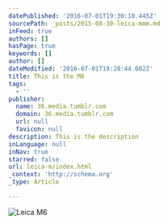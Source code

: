 ```yaml
---
datePublished: '2016-07-01T19:30:10.445Z'
sourcePath: _posts/2015-08-30-leica-mmm.md
inFeed: true
authors: []
hasPage: true
keywords: []
author: []
dateModified: '2016-07-01T19:28:44.602Z'
title: This is the M6
tags:
  - ''
publisher:
  name: 36.media.tumblr.com
  domain: 36.media.tumblr.com
  url: null
  favicon: null
description: This is the description
inLanguage: null
inNav: true
starred: false
url: leica-m/index.html
_context: 'http://schema.org'
_type: Article

---
```

![Leica M6](https://s3-us-west-2.amazonaws.com/the-grid-img/p/c87945f6fc3c9301ebdc647e93d6c38ba3b5ec67.jpg)